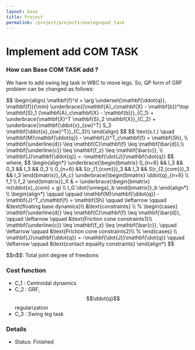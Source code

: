 ```yaml
---
layout: base
title: Project
permalink: /project/project1/onelegsquat_task
---
```


# Implement add COM TASK

### How can Base COM TASK add ?
We have to add swing leg task in WBC to move legs.
So, QP form of GRF problem can be changed as follows:

<p>
$$
\begin{align}
\mathbf{f}^d = \arg \underset{\mathbf{\ddot{q}}, \mathbf{f}}{\min}
 \underbrace{(\mathbf{A}_c\mathbf{X} - \mathbf{b})^\top \mathbf{S}_1 (\mathbf{A}_c\mathbf{X} - \mathbf{b})}_{C_1} + \underbrace{\mathbf{X}^T \mathbf{S}_2 \mathbf{X}}_{C_2} 
 + \underbrace{\mathbf{\ddot{x}_{sw}^T} S_3 \mathbf{\ddot{x}_{sw}^T}}_{C_3}\\
\end{align}
$$
$$
\text{s.t.} \quad 
\mathbf{M}\mathbf{\ddot{q}} - \mathbf{J}^T_c\mathbf{f} = \mathbf{Sh}, \\
\mathbf{\underline{d}} \leq \mathbf{C}\mathbf{f} \leq \mathbf{\bar{d}},\\
\mathbf{\underline{c}} \leq \mathbf{f_z} \leq \mathbf{\bar{c}}, \\
\mathbf{J}\mathbf{\ddot{q}} = -\mathbf{\dot{J}}\mathbf{\dot{q}}
$$
where,
$$
\begin{align*}
\underbrace{\begin{bmatrix}
  0_{n+6} && I_3 && 0_3 && I_3 && 0_3 \\  
  0_{n+6} && S(r_{1,{com}})_3 && I_3 && S(r_{2,{com}})_3 && I_3
\end{bmatrix}}_{A_c}
\underbrace{\begin{bmatrix}
  \ddot{q}_{n+6} \\
  f_1 \\  
  f_2
\end{bmatrix}}_X & =
\underbrace{\begin{bmatrix}
  m(\ddot{x}_{com} + g) \\  
  I_G \dot{\omega}_b
\end{bmatrix}}_b
\end{align*} \\
\begin{align*}
\qquad \qquad \mathbf{M}\mathbf{\ddot{q}} - \mathbf{J}^T_c\mathbf{f} = \mathbf{Sh} \qquad \leftarrow \qquad   &\text{floating base dynamics}\\  &\text{constraints} \\
% \begin{cases}
\mathbf{\underline{d}} \leq \mathbf{C}\mathbf{f} \leq \mathbf{\bar{d}}, \qquad \leftarrow \qquad &\text{Friction cone constraints1}\\
 \mathbf{\underline{c}} \leq \mathbf{f_z} \leq \mathbf{\bar{c}}, \qquad \leftarrow \qquad &\text{Friction cone constraints2}\\
% \end{cases} \\
\mathbf{J}\mathbf{\ddot{q}} = -\mathbf{\dot{J}}\mathbf{\dot{q}}  \qquad \leftarrow \qquad   &\text{contact equality constraints}
\end{align*}
$$
</p>
$$n$$: Total joint degree of freedoms <br>

### Cost function  <br>
- C_1 : Centroidal dynamics  <br>
- C_2 : GRF, $$\ddot{q}$$ regularization <br>
- C_3 : Swing leg task

### Details
- Status: Finished
